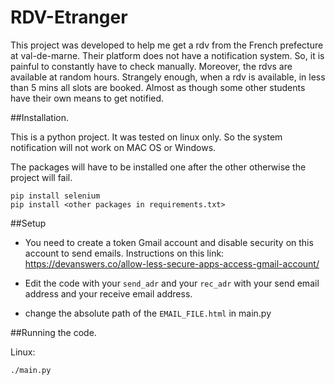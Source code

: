 # RDV-Etranger

This project was developed to help me get a rdv from the French prefecture at val-de-marne. 
Their platform does not have a notification system. So, it is painful to constantly have to check manually. Moreover, the rdvs are available at random hours.
Strangely enough, when a rdv is available, in less than 5 mins all slots are booked. Almost as though some other students
have their own means to get notified. 


##Installation.

This is a python project. It was tested on linux only. So the system notification will not work on MAC OS or Windows.

The packages will have to be installed one after the other otherwise the project will fail.

    pip install selenium
    pip install <other packages in requirements.txt>


##Setup

* You need to create a token Gmail account and disable security on this account to send emails.
Instructions on this link: https://devanswers.co/allow-less-secure-apps-access-gmail-account/

* Edit the code with your `send_adr` and your `rec_adr`  with your send email address and your receive email address.

* change the absolute path of the `EMAIL_FILE.html` in main.py

##Running the code. 

Linux:

    ./main.py
